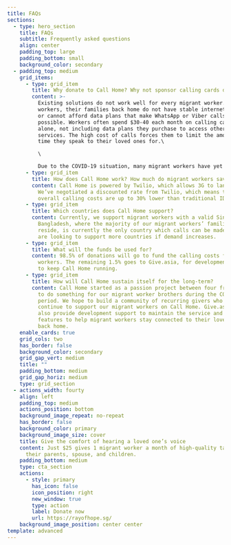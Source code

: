 ```yaml
---
title: FAQs
sections:
  - type: hero_section
    title: FAQs
    subtitle: Frequently asked questions
    align: center
    padding_top: large
    padding_bottom: small
    background_color: secondary
  - padding_top: medium
    grid_items:
      - type: grid_item
        title: Why donate to Call Home? Why not sponsor calling cards directly?
        content: >-
          Existing solutions do not work well for every migrant worker. For many
          workers, their families back home do not have stable internet access
          or cannot afford data plans that make WhatsApp or Viber calls
          possible. Workers often spend $30-40 each month on calling cards
          alone, not including data plans they purchase to access other
          services. The high cost of calls forces them to limit the amount of
          time they speak to their loved ones for.\

          \

          Due to the COVID-19 situation, many migrant workers have yet to return to work, and are not receiving any income. Purchasing calling cards becomes a luxury they cannot afford. For the lucky few that have returned to work, going out to purchase calling cards from stores are out of the question, due to tight movement restrictions. As a result, in times where migrant workers need to lean on their closest family the most, they aren't able to do so. Call Home aims to fill that gap.
      - type: grid_item
        title: How does Call Home work? How much do migrant workers save?
        content: Call Home is powered by Twilio, which allows 3G to landline calls.
          We’ve negotiated a discounted rate from Twilio, which means that the
          overall calling costs are up to 30% lower than traditional IDD calls.
      - type: grid_item
        title: Which countries does Call Home support?
        content: Currently, we support migrant workers with a valid Singapore number.
          Bangladesh, where the majority of our migrant workers’ families
          reside, is currently the only country which calls can be made to. We
          are looking to support more countries if demand increases.
      - type: grid_item
        title: What will the funds be used for?
        content: 98.5% of donations will go to fund the calling costs for migrant
          workers. The remaining 1.5% goes to Give.asia, for development costs
          to keep Call Home running.
      - type: grid_item
        title: How will Call Home sustain itself for the long-term?
        content: Call Home started as a passion project between four friends who wanted
          to do something for our migrant worker brothers during the COVID-19
          period. We hope to build a community of recurring givers who will
          continue to support our migrant workers on Call Home. Give.asia will
          also provide development support to maintain the service and build new
          features to help migrant workers stay connected to their loved ones
          back home.
    enable_cards: true
    grid_cols: two
    has_border: false
    background_color: secondary
    grid_gap_vert: medium
    title: ""
    padding_bottom: medium
    grid_gap_horiz: medium
    type: grid_section
  - actions_width: fourty
    align: left
    padding_top: medium
    actions_position: bottom
    background_image_repeat: no-repeat
    has_border: false
    background_color: primary
    background_image_size: cover
    title: Give the comfort of hearing a loved one’s voice
    content: Just $25 gives 1 migrant worker a month of high-quality talk-time with
      their parents, spouse, and children.
    padding_bottom: medium
    type: cta_section
    actions:
      - style: primary
        has_icon: false
        icon_position: right
        new_window: true
        type: action
        label: Donate now
        url: https://rayofhope.sg/
    background_image_position: center center
template: advanced
---
```

